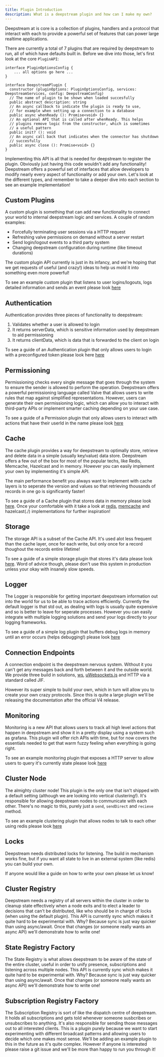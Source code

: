```yaml
---
title: Plugin Introduction
description: What is a deepstream plugin and how can I make my own?
---
```


Deepstream at is core is a collection of plugins, handlers and a protocol that interact with each to provide a powerful set of features that can power large realtime applications.

There are currently a total of 7 plugins that are required by deepstream to run, all of which have defaults built in. Before we dive into those, let's first look at the core `PluginAPI`:

```
interface PluginOptionsConfig {
    ... all options go here ...
}

interface DeepstreamPlugin {
  constructor (pluginOptions: PluginOptionsConfig, services: DeepstreamServices, config: DeepstreamConfig)
  // The name of plugin to be shown when loaded succesfully
  public abstract description: string
  // An async callback to indicate the plugin is ready to use,
  // for example when setting up a connection to a database
  public async whenReady (): Promise<void> {}
  // An optional API that is called after whenReady. This helps
  // plugins remove logic from the constructor, which is sometimes
  // a useful pattern
  public init? (): void
  // An async call back that indicates when the connector has shutdown
  // succesfully
  public async close (): Promise<void> {}
}
```

Implementing this API is all that is needed for deepstream to register the plugin. Obviously 
just having this code wouldn't add any functionality! Deepstream offers a powerful set of interfaces
that allow developers to modify nearly every aspect of functionality or add your own. Let's look at the 
different types, and remember to take a deeper dive into each section to see an example implementation!

## Custom Plugins

A custom plugin is something that can add new functionality to connect your world to internal deepstream logic and services. A couple of random examples:

- Forcefully terminating user sessions via a HTTP request
- Refreshing valve permissions on demand without a server restart
- Send login/logout events to a third party system
- Changing deepstream configuration during runtime (like timeout durations)

The custom plugin API currently is just in its infancy, and we're hoping that we get requests of useful (and crazy!)
ideas to help us mold it into something even more powerful!

To see an example custom plugin that listens to user logins/logouts, logs detailed information and sends an event please look [here](./custom-plugin/)

## Authentication

Authentication provides three pieces of functionality to deepstream:

1) Validates whether a user is allowed to login
2) It returns serverData, which is sensitive information used by deepstream to aid permissioning
3) It returns clientData, which is data that is forwarded to the client on login

To see a guide of an Authentication plugin that only allows users to login with a preconfigured 
token please look here [here](./authentication/)

## Permissioning

Permissioning checks every single message that goes through the system to ensure the sender is 
allowed to perform the operation. Deepstream offers a powerful permissioning language called Valve
that allows users to write rules that map against simplified representations. However, users can 
generate their own permissioning logic, which can allow you to interact with third-party APIs or 
implement smarter caching depending on your use case.

To see a guide of a Permission plugin that only allows users to interact with actions that have 
their userId in the name please look [here](./permission/)

## Cache

The cache plugin provides a way for deepstream to optimally store, retrieve and delete data in a 
simple (usually key/value) data store. Deepstream offers a few out of the box for most of the 
popular techs, like Redis, Memcache, Hazelcast and in memory. However you can easily implement
your own by implementing it's simple API.

The main performance benefit you always want to implement with cache layers is to seperate the version
and values so that retrieving thousands of records in one go is significantly faster!

To see a guide of a Cache plugin that stores data in memory please look [here](./cache/). Once 
your comfortable with it take a look at [redis](), [memcache](./) and hazelcast(./) 
implementations for further inspiration!

## Storage

The storage API is a subset of the Cache API. It's used alot less frequent than the cache layer, 
once for each write, but only once for a record thoughout the records entire lifetime!

To see a guide of a simple storage plugin that stores it's data please look [here](./storage). 
Word of advice though, please don't use this system in production unless your okay with insanely
slow speeds.

## Logger

The Logger is responsible for getting important deepstream information out into the world for us
to be able to trace actions efficiently. Currently the default logger is that std out, as dealing 
with logs is usually quite expensive and so is better to leave for seperate processes. However you can 
easily integrate with multiple logging solutions and send your logs directly to your logging frameworks.

To see a guide of a simple log plugin that buffers debug logs in memory until an error occurs (helps debugging!)
please look [here](./logger/)

## Connection Endpoints

A connection endpoint is the deepstream nervous system. Without it you can't get any messages back and forth between 
it and the outside world. We provide three build in solutions, [ws](./ws), [uWebsockets.js](./uws) and HTTP via a
standard called JIF. 

However its super simple to build your own, which in turn will allow you to create your own crazy protocols. Since this is 
quite a large plugin we'll be releasing the documentation after the official V4 release.

## Monitoring

Monitoring is a new API that allows users to track all high level actions that happen in deepstream and show it in a 
pretty display using a system such as grafana. This plugin will offer rich APIs with time, but for now covers the essentials needed to get that warm fuzzy feeling when everything is going right.

To see an example monitoring plugin that exposes a HTTP server to allow users to query it's currently state please
look [here](./monitoring/)

## Cluster Node

The almighty cluster node! This plugin is the only one that isn't shipped with a default setting (although we are looking into vertical clustering!). It's responsible for allowing deepstream nodes to communicate with each other.
There's no magic to this, purely just a `send`, `sendDirect` and `recieve` method. 

To see an example clustering plugin that allows nodes to talk to each other using redis please look [here](./cluster-node/)

## Locks

Deepstream needs distributed locks for listening. The build in mechanism works fine, but if you want all state to live in an external system (like redis) you can build your own.

If anyone would like a guide on how to write your own please let us know!


## Cluster Registry

Deepstream needs a registry of all servers within the cluster in order to cleanup state effectively when a node 
exits and to elect a leader to decisions that can't be distributed, like who should be in charge of locks (when using the default plugin). This API is currently sync which makes it quite hard to be experimental with. Why? Because
sync is just way quicker than using async/await. Once that changes (or someone really wants an async API) we'll demonstrate how to write one!

## State Registry Factory

The State Registry is what allows deepstream to be aware of the state of the entire cluster, useful in order to unify
presence, subscriptions and listening across multiple nodes. This API is currently sync which makes it quite hard to be experimental with. Why? Because sync is just way quicker than using async/await. Once that changes (or someone really wants an async API) we'll demonstrate how to write one!


## Subscription Registry Factory

The Subscription Registry is sort of like the dispatch centre of deepstream. It holds all subscriptions and gets told whenever someone susbcribes or unsubscribes to anything. It's also responsible for sending those messages out
to all interested clients. This is a plugin purely because we want to start experimenting with different broadcast 
patterns and allowing users to decide which one makes most sense. We'll be adding an example plugin to this in the future as it's quite complex. However if anyone is interested please raise a git issue and we'll be more than happy to run you through it!
